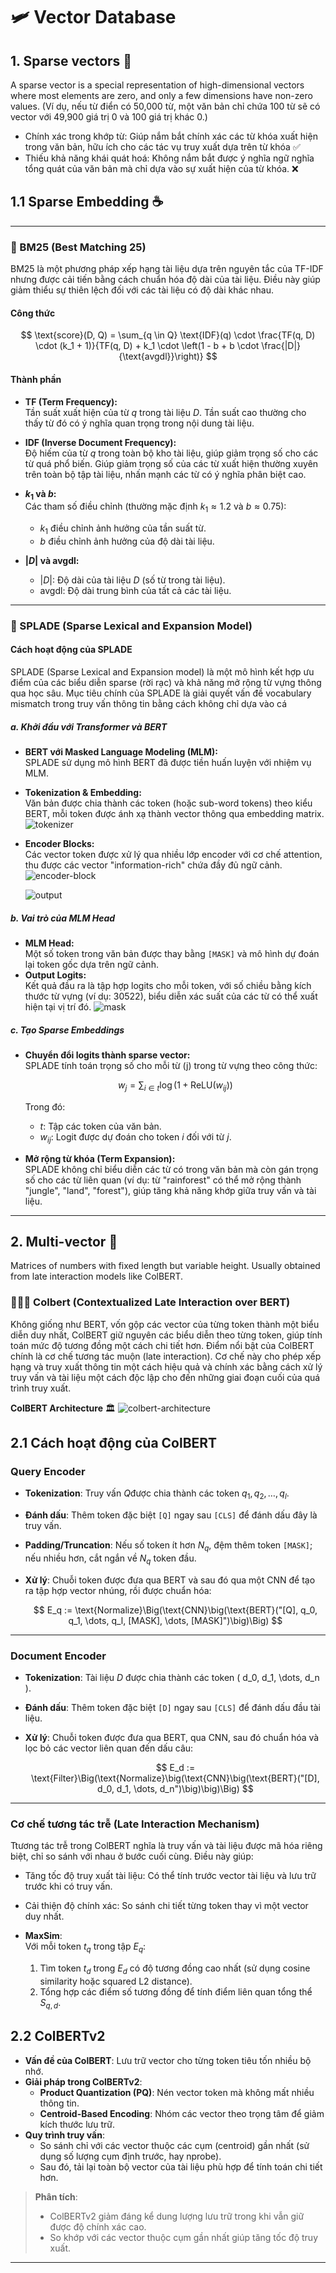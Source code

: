 # 🛩️ Vector Database

## 1. Sparse vectors 🗿

A sparse vector is a special representation of high-dimensional vectors where most elements are zero, and only a few dimensions have non-zero values. 
(Ví dụ, nếu từ điển có 50,000 từ, một văn bản chỉ chứa 100 từ sẽ có vector với 49,900 giá trị 0 và 100 giá trị khác 0.)
  * Chính xác trong khớp từ: Giúp nắm bắt chính xác các từ khóa xuất hiện trong văn bản, hữu ích cho các tác vụ truy xuất dựa trên từ khóa &#9989;
  * Thiếu khả năng khái quát hoá: Không nắm bắt được ý nghĩa ngữ nghĩa tổng quát của văn bản mà chỉ dựa vào sự xuất hiện của từ khóa. &#10060;

## 1.1 Sparse Embedding ☕️

***
### **📘 BM25 (Best Matching 25)**

BM25 là một phương pháp xếp hạng tài liệu dựa trên nguyên tắc của TF-IDF nhưng được cải tiến bằng cách chuẩn hóa độ dài của tài liệu. Điều này giúp giảm thiểu sự thiên lệch đối với các tài liệu có độ dài khác nhau.

#### Công thức 

$$
\text{score}(D, Q) = \sum_{q \in Q} \text{IDF}(q) \cdot \frac{TF(q, D) \cdot (k_1 + 1)}{TF(q, D) + k_1 \cdot \left(1 - b + b \cdot \frac{|D|}{\text{avgdl}}\right)}
$$

#### Thành phần

- **TF (Term Frequency):**  
  Tần suất xuất hiện của từ $q$ trong tài liệu $D$. Tần suất cao thường cho thấy từ đó có ý nghĩa quan trọng trong nội dung tài liệu.

- **IDF (Inverse Document Frequency):**  
  Độ hiếm của từ $q$ trong toàn bộ kho tài liệu, giúp giảm trọng số cho các từ quá phổ biến. Giúp giảm trọng số của các từ xuất hiện thường xuyên trên toàn bộ tập tài liệu, nhấn mạnh các từ có ý nghĩa phân biệt cao.

- **$k_1$ và $b$:**  
  Các tham số điều chỉnh (thường mặc định $k_1 \approx 1.2$ và $b \approx 0.75$):
  - $k_1$ điều chỉnh ảnh hưởng của tần suất từ.
  - $b$ điều chỉnh ảnh hưởng của độ dài tài liệu.

- **$|D|$ và $\text{avgdl}$:**  
  - $|D|$: Độ dài của tài liệu $D$ (số từ trong tài liệu).
  - $\text{avgdl}$: Độ dài trung bình của tất cả các tài liệu.

***
### **📗 SPLADE (Sparse Lexical and Expansion Model)**

#### Cách hoạt động của SPLADE

SPLADE (Sparse Lexical and Expansion model) là một mô hình kết hợp ưu điểm của các biểu diễn sparse (rời rạc) và khả năng mở rộng từ vựng thông qua học sâu. Mục tiêu chính của SPLADE là giải quyết vấn đề vocabulary mismatch trong truy vấn thông tin bằng cách không chỉ dựa vào cá

##### a. Khởi đầu với Transformer và BERT
- **BERT với Masked Language Modeling (MLM):**  
  SPLADE sử dụng mô hình BERT đã được tiền huấn luyện với nhiệm vụ MLM.
- **Tokenization & Embedding:**  
  Văn bản được chia thành các token (hoặc sub-word tokens) theo kiểu BERT, mỗi token được ánh xạ thành vector thông qua embedding matrix.
  ![tokenizer](https://www.pinecone.io/_next/image/?url=https%3A%2F%2Fcdn.sanity.io%2Fimages%2Fvr8gru94%2Fproduction%2Fd773f2c0a10dc37381b4688626e4fdb9da5fc5a4-2310x1457.png&w=3840&q=75)
- **Encoder Blocks:**  
  Các vector token được xử lý qua nhiều lớp encoder với cơ chế attention, thu được các vector "information-rich" chứa đầy đủ ngữ cảnh.
  ![encoder-block](https://www.pinecone.io/_next/image/?url=https%3A%2F%2Fcdn.sanity.io%2Fimages%2Fvr8gru94%2Fproduction%2Fe8fe02e5887ff8dda56dff29c18940b0125ebc6b-2318x1466.png&w=3840&q=75)

  ![output](https://www.pinecone.io/_next/image/?url=https%3A%2F%2Fcdn.sanity.io%2Fimages%2Fvr8gru94%2Fproduction%2F00a694f2f4e9f7ad6006f538df551c5ec3c23347-2458x1363.png&w=3840&q=75)

##### b. Vai trò của MLM Head
- **MLM Head:**  
  Một số token trong văn bản được thay bằng `[MASK]` và mô hình dự đoán lại token gốc dựa trên ngữ cảnh.
- **Output Logits:**  
  Kết quả đầu ra là tập hợp logits cho mỗi token, với số chiều bằng kích thước từ vựng (ví dụ: 30522), biểu diễn xác suất của các từ có thể xuất hiện tại vị trí đó.
  ![mask](https://www.pinecone.io/_next/image/?url=https%3A%2F%2Fcdn.sanity.io%2Fimages%2Fvr8gru94%2Fproduction%2Fd64d431fb1b50ae9aa94b5cd85e1cdffe5eb7ca1-2318x1516.png&w=3840&q=75)

##### c. Tạo Sparse Embeddings
- **Chuyển đổi logits thành sparse vector:**  
  SPLADE tính toán trọng số cho mỗi từ \(j\) trong từ vựng theo công thức:
  
  $$w_j = \sum_{i \in t} \log\Big(1 + \text{ReLU}(w_{ij})\Big)$$
  
  Trong đó:
  - $t$: Tập các token của văn bản.
  - $w_{ij}$: Logit được dự đoán cho token $i$ đối với từ $j$.
  
- **Mở rộng từ khóa (Term Expansion):**  
  SPLADE không chỉ biểu diễn các từ có trong văn bản mà còn gán trọng số cho các từ liên quan (ví dụ: từ "rainforest" có thể mở rộng thành "jungle", "land", "forest"), giúp tăng khả năng khớp giữa truy vấn và tài liệu.

***
## 2. Multi-vector  🗿

Matrices of numbers with fixed length but variable height. Usually obtained from late interaction models like ColBERT.

### 🧝🏼‍♀️ Colbert (Contextualized Late Interaction over BERT) 

Không giống như BERT, vốn gộp các vector của từng token thành một biểu diễn duy nhất, ColBERT giữ nguyên các biểu diễn theo từng token, giúp tính toán mức độ tương đồng một cách chi tiết hơn. Điểm nổi bật của ColBERT chính là cơ chế tương tác muộn (late interaction). Cơ chế này cho phép xếp hạng và truy xuất thông tin một cách hiệu quả và chính xác bằng cách xử lý truy vấn và tài liệu một cách độc lập cho đến những giai đoạn cuối của quá trình truy xuất.

**ColBERT Architecture** 🏛️
![ colbert-architecture](https://assets.zilliz.com/The_general_architecture_of_Col_BERT_30db3739a3.png)

## 2.1 Cách hoạt động của ColBERT

###  Query Encoder

- **Tokenization**: Truy vấn $Q$được chia thành các token $q_1, q_2, \dots, q_l$.
- **Đánh dấu**: Thêm token đặc biệt `[Q]` ngay sau `[CLS]` để đánh dấu đây là truy vấn.
- **Padding/Truncation**: Nếu số token ít hơn $N_q$, đệm thêm token `[MASK]`; nếu nhiều hơn, cắt ngắn về $N_q$ token đầu.
- **Xử lý**: Chuỗi token được đưa qua BERT và sau đó qua một CNN để tạo ra tập hợp vector nhúng, rồi được chuẩn hóa:
  
  $$
  E_q := \text{Normalize}\Big(\text{CNN}\big(\text{BERT}("[Q], q_0, q_1, \dots, q_l, [MASK], \dots, [MASK]")\big)\Big)
  $$

---

### Document Encoder

- **Tokenization**: Tài liệu $D$ được chia thành các token \( d_0, d_1, \dots, d_n \).
- **Đánh dấu**: Thêm token đặc biệt `[D]` ngay sau `[CLS]` để đánh dấu đầu tài liệu.
- **Xử lý**: Chuỗi token được đưa qua BERT, qua CNN, sau đó chuẩn hóa và lọc bỏ các vector liên quan đến dấu câu:
  
  $$
  E_d := \text{Filter}\Big(\text{Normalize}\big(\text{CNN}\big(\text{BERT}("[D], d_0, d_1, \dots, d_n")\big)\big)\Big)
  $$

---

### Cơ chế tương tác trễ (Late Interaction Mechanism)
Ttương tác trễ trong ColBERT nghĩa là truy vấn và tài liệu được mã hóa riêng biệt, chỉ so sánh với nhau ở bước cuối cùng. Điều này giúp:

- Tăng tốc độ truy xuất tài liệu: Có thể tính trước vector tài liệu và lưu trữ trước khi có truy vấn.
- Cải thiện độ chính xác: So sánh chi tiết từng token thay vì một vector duy nhất.

- **MaxSim**:  
  Với mỗi token $t_q$ trong tập $E_q$:
  1. Tìm token $t_d$ trong $E_d$ có độ tương đồng cao nhất (sử dụng cosine similarity hoặc squared L2 distance).
  2. Tổng hợp các điểm số tương đồng để tính điểm liên quan tổng thể $S_{q,d}$.

## 2.2 ColBERTv2 

- **Vấn đề của ColBERT**: Lưu trữ vector cho từng token tiêu tốn nhiều bộ nhớ.
- **Giải pháp trong ColBERTv2**:
  - **Product Quantization (PQ)**: Nén vector token mà không mất nhiều thông tin.
  - **Centroid-Based Encoding**: Nhóm các vector theo trọng tâm để giảm kích thước lưu trữ.
- **Quy trình truy vấn**:
  - So sánh chỉ với các vector thuộc các cụm (centroid) gần nhất (sử dụng số lượng cụm định trước, hay nprobe).
  - Sau đó, tải lại toàn bộ vector của tài liệu phù hợp để tính toán chi tiết hơn.

> **Phân tích**:  
> - ColBERTv2 giảm đáng kể dung lượng lưu trữ trong khi vẫn giữ được độ chính xác cao.
> - So khớp với các vector thuộc cụm gần nhất giúp tăng tốc độ truy xuất.

---
